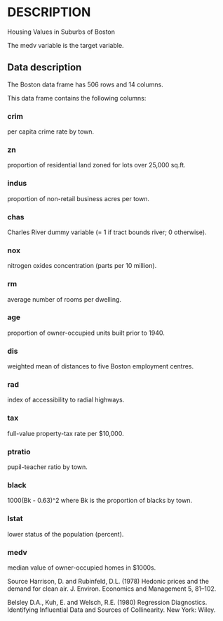 
# DESCRIPTION 


Housing Values in Suburbs of Boston

The medv variable is the target variable.

## Data description
The Boston data frame has 506 rows and 14 columns.

This data frame contains the following columns:

### crim

per capita crime rate by town.

### zn

proportion of residential land zoned for lots over 25,000 sq.ft.

### indus

proportion of non-retail business acres per town.

### chas

Charles River dummy variable (= 1 if tract bounds river; 0 otherwise).

### nox
nitrogen oxides concentration (parts per 10 million).

### rm
average number of rooms per dwelling.

### age
proportion of owner-occupied units built prior to 1940.

### dis
weighted mean of distances to five Boston employment centres.

### rad
index of accessibility to radial highways.

### tax
full-value property-tax rate per $10,000.

### ptratio
pupil-teacher ratio by town.

### black
1000(Bk - 0.63)^2 where Bk is the proportion of blacks by town.

### lstat
lower status of the population (percent).

### medv
median value of owner-occupied homes in $1000s.

Source
Harrison, D. and Rubinfeld, D.L. (1978) Hedonic prices and the demand for clean air. J. Environ. Economics and Management 5, 81–102.

Belsley D.A., Kuh, E. and Welsch, R.E. (1980) Regression Diagnostics. Identifying Influential Data and Sources of Collinearity. New York: Wiley.
